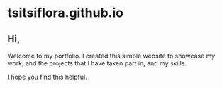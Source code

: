 # tsitsiflora.github.io

## Hi,

Welcome to my portfolio. I created this simple website to showcase my work, and the projects that I have taken part in, and my skills.

I hope you find this helpful.
